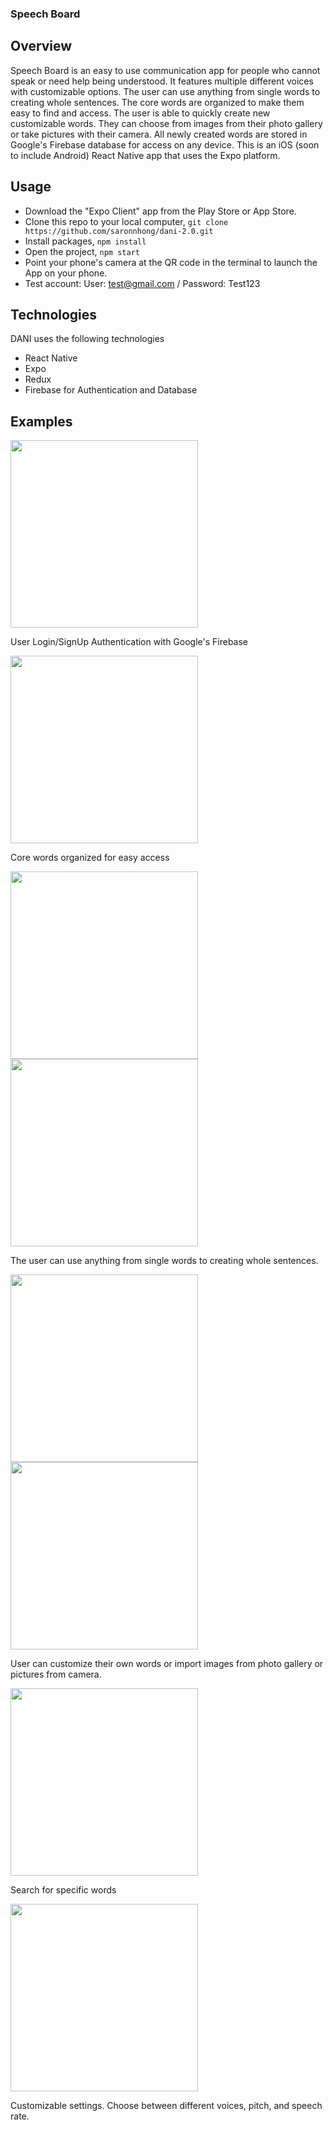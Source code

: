 ### Speech Board

## Overview
Speech Board is an easy to use communication app for people who cannot speak or need help being understood. It features multiple different voices with customizable options. The user can use anything from single words to creating whole sentences. The core words are organized to make them easy to find and access. The user is able to quickly create new customizable words. They can choose from images from their photo gallery or take pictures with their camera. All newly created words are stored in Google's Firebase database for access on any device. This is an iOS (soon to include Android) React Native app that uses the Expo platform.


## Usage
* Download the "Expo Client" app from the Play Store or App Store.
* Clone this repo to your local computer, `git clone https://github.com/saronnhong/dani-2.0.git`
* Install packages, `npm install`
* Open the project, `npm start`
* Point your phone's camera at the QR code in the terminal to launch the App on your phone.
* Test account: User: test@gmail.com / Password: Test123

## Technologies
DANI uses the following technologies
* React Native
* Expo
* Redux
* Firebase for Authentication and Database

## Examples
<p><img src="assets/images/screenshots/IMG_7865-min.PNG" width=300></p>
<p>User Login/SignUp Authentication with Google's Firebase</p>
<p><img src="assets/images/screenshots/IMG_7866-min.PNG" width=300></p>
<p>Core words organized for easy access</p>
<p>
<img src="assets/images/screenshots/IMG_7867-min.PNG" width=300>
<img src="assets/images/screenshots/IMG_7868-min.PNG" width=300>
</p>
<p>The user can use anything from single words to creating whole sentences.</p>
<p>
<img src="assets/images/screenshots/IMG_7869-min.PNG" width=300>
<img src="assets/images/screenshots/IMG_7873-min.PNG" width=300>
</p>
<p>User can customize their own words or import images from photo gallery or pictures from camera.</p>
<p><img src="assets/images/screenshots/IMG_7874-min.PNG" width=300></p>
<p>Search for specific words</p>
<p><img src="assets/images/screenshots/IMG_7875-min.PNG" width=300></p>
<p>Customizable settings. Choose between different voices, pitch, and speech rate.</p>
